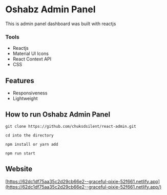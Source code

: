 # Oshabz Admin Panel

This is admin panel dashboard was built with reactjs

### Tools
* Reactjs
* Material UI Icons
* React Context API
* CSS

## Features

* Responsiveness
* Lightweight

## How to run Oshabz Admin Panel
 ` git clone https://github.com/chuksdsilent/react-admin.git `

 `
 cd into the directory
 `

 `
 npm install or yarn add
 `

 `
 npm run start
 ` 
## Website

[https://62dc1df75aa35c2d29cb66e2--graceful-pixie-52f661.netlify.app](https://62dc1df75aa35c2d29cb66e2--graceful-pixie-52f661.netlify.app/)
